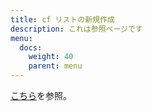```yaml
---
title: cf リストの新規作成
description: これは参照ページです
menu:
  docs:
    weight: 40
    parent: menu
---
```


[こちら](https://docs.thedesk.top/list/add)を参照。